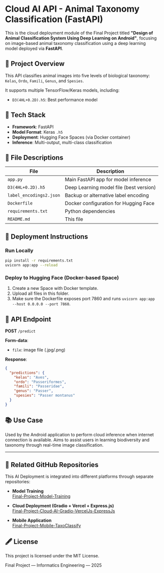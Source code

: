 # Cloud AI API - Animal Taxonomy Classification (FastAPI)

This is the cloud deployment module of the Final Project titled **"Design of Animal Classification System Using Deep Learning on Android"**, focusing on image-based animal taxonomy classification using a deep learning model deployed via **FastAPI**.

## 🧠 Project Overview

This API classifies animal images into five levels of biological taxonomy: `Kelas`, `Ordo`, `Famili`, `Genus`, and `Spesies`.

It supports multiple TensorFlow/Keras models, including:
- `D3(4HL+0.2D).h5`: Best performance model

## 🔧 Tech Stack

- **Framework**: FastAPI
- **Model Format**: Keras `.h5`
- **Deployment**: Hugging Face Spaces (via Docker container)
- **Inference**: Multi-output, multi-class classification

## 📁 File Descriptions

| File                        | Description |
|-----------------------------|-------------|
| `app.py`                   | Main FastAPI app for model inference |
| `D3(4HL+0.2D).h5`          | Deep Learning model file (best version) |
| `label_encodings2.json`    | Backup or alternative label encoding |
| `Dockerfile`               | Docker configuration for Hugging Face |
| `requirements.txt`         | Python dependencies |
| `README.md`                | This file |

## 🚀 Deployment Instructions

### Run Locally
```bash
pip install -r requirements.txt
uvicorn app:app --reload
```

### Deploy to Hugging Face (Docker-based Space)
1. Create a new Space with Docker template.
2. Upload all files in this folder.
3. Make sure the Dockerfile exposes port 7860 and runs `uvicorn app:app --host 0.0.0.0 --port 7860`.

## 🔄 API Endpoint

**POST** `/predict`

**Form-data**:
- `file`: image file (.jpg/.png)

**Response**:
```json
{
  "predictions": {
    "kelas": "Aves",
    "ordo": "Passeriformes",
    "famili": "Passeridae",
    "genus": "Passer",
    "spesies": "Passer montanus"
  }
}
```

## 📚 Use Case

Used by the Android application to perform cloud inference when internet connection is available. Aims to assist users in learning biodiversity and taxonomy through real-time image classification.

---

## 🔗 Related GitHub Repositories

This AI Deployment is integrated into different platforms through separate repositories:

- **Model Training**  
  [Final-Project-Model-Training](https://github.com/Keshinryan/Final-Project-Model-Training)

- **Cloud Deployment (Gradio + Vercel + Express.js)**  
  [Final-Project-Cloud-AI-Gradio-VercelJs-ExpressJs](https://github.com/Keshinryan/Final-Project-Cloud-AI-Gradio-VercelJs-ExpressJs)

- **Mobile Application**  
  [Final-Project-Mobile-TaxoClassify](https://github.com/Keshinryan/Final-Project-Mobile-TaxoClassify)

## 🖋 License

This project is licensed under the MIT License.
  
Final Project — Informatics Engineering — 2025
